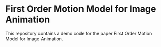 # First Order Motion Model for Image Animation

This repository contains a demo code for the paper First Order Motion Model for Image Animation.

